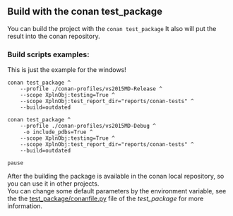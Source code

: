## Build with the conan test_package

You can build the project with the ```conan test_package```
It also will put the result into the conan repository.

### Build scripts examples:
This is just the example for the windows!
```
conan test_package ^
    --profile ./conan-profiles/vs2015MD-Release ^
    --scope XplnObj:testing=True ^
    --scope XplnObj:test_report_dir="reports/conan-tests" ^
    --build=outdated
	
conan test_package ^
    --profile ./conan-profiles/vs2015MD-Debug ^
     -o include_pdbs=True ^
    --scope XplnObj:testing=True ^
    --scope XplnObj:test_report_dir="reports/conan-tests" ^
    --build=outdated
	
pause
```
After the building the package is available in the conan local repository,
so you can use it in other projects.  
You can change some default parameters by the environment variable,
see the the [test_package/conanfile.py](../test_package/conanfile.py) 
file of the _test_package_ for more information.

